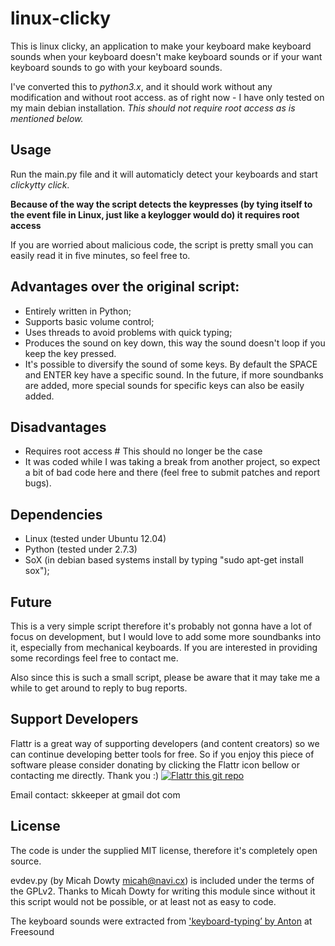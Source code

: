 # linux-clicky

This is linux clicky, an application to make your keyboard make keyboard sounds when your keyboard doesn't make keyboard sounds or if your want keyboard sounds to go with your keyboard sounds.  

I've converted this to *python3.x*, and it should work without any modification and without root access. as of right now - I have only tested on my main debian installation. *This should not require root access as is mentioned below.*  

## Usage

Run the main.py file and it will automaticly detect your keyboards and start *clickytty click*.

**Because of the way the script detects the keypresses (by tying itself to the event file in Linux, just like a keylogger would do) it requires root access**

If you are worried about malicious code, the script is pretty small you can easily read it in five minutes, so feel free to.

## Advantages over the original script:

- Entirely written in Python;
- Supports basic volume control;
- Uses threads to avoid problems with quick typing;
- Produces the sound on key down, this way the sound doesn't loop if you keep the key pressed.
- It's possible to diversify the sound of some keys. By default the SPACE and ENTER key have a specific sound. In the future, if more soundbanks are added, more special sounds for specific keys can also be easily added.

## Disadvantages

- Requires root access # This should no longer be the case 
- It was coded while I was taking a break from another project, so expect a bit of bad code here and there (feel free to submit patches and report bugs).

## Dependencies

- Linux (tested under Ubuntu 12.04)
- Python (tested under 2.7.3)
- SoX (in debian based systems install by typing "sudo apt-get install sox");

## Future

This is a very simple script therefore it's probably not gonna have a lot of focus on development, but I would love to add some more soundbanks into it, especially from mechanical keyboards. If you are interested in providing some  recordings feel free to contact me.

Also since this is such a small script, please be aware that it may take me a while to get around to reply to bug reports.

## Support Developers

Flattr is a great way of supporting developers (and content creators) so we can continue developing better tools for free. So if you enjoy this piece of software please consider donating by clicking the Flattr icon bellow or contacting me directly. Thank you :)
[![Flattr this git repo](http://api.flattr.com/button/flattr-badge-large.png)](https://flattr.com/submit/auto?user_id=skkeeper&url=https://github.com/skkeeper/linux-clicky&title=linux-clicky&language=&tags=github&category=software)

Email contact: skkeeper at gmail dot com

## License

The code is under the supplied MIT license, therefore it's completely open source.

evdev.py (by Micah Dowty <micah@navi.cx>) is included under the terms of the GPLv2. Thanks to Micah Dowty for writing this module since without it this script would not be possible, or at least not as easy to code.

The keyboard sounds were extracted from ['keyboard-typing’ by Anton](http://www.freesound.org/samplesViewSingle.php?id=137) at Freesound
